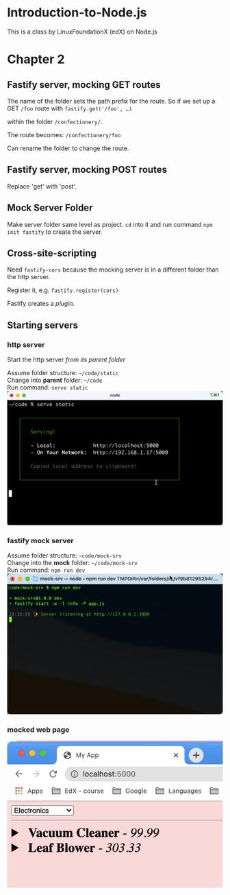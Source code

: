 # Introduction-to-Node.js
This is a class by LinuxFoundationX (edX) on Node.js  
# Chapter 2

## Fastify server, mocking GET routes
The name of the folder sets the path prefix for the route. So if we set up a GET `/foo` route with 
    `fastify.get('/foo', …)` 

within the folder `/confectionery/`. 

The route becomes: `/confectionery/foo` 

Can rename the folder to change the route.

## Fastify server, mocking POST routes

Replace 'get' with 'post'.

## Mock Server Folder
Make server folder same level as project.
`cd` into it and run command
`npm init fastify`
to create the server.

## Cross-site-scripting

Need `fastify-cors` because the mocking server is in a different folder than the http server.

Register it, e.g. `fastify.register(cors)`

Fastify creates a *plugin*.

## Starting servers
### http server
Start the http server *from its parent folder*

Assume folder structure: `~/code/static`  
Change into **parent** folder: `~/code`  
Run command: `serve static`  
![terminal window: http server](images/http_server.png)

### fastify mock server
Assume folder structure: `~code/mock-srv`  
Change into the **mock** folder: `~/code/mock-srv`  
Run command: `npm run dev`
![terminal window: mock server](images/mock_server.png)

### mocked web page
![final page](images/localhost_output.png)